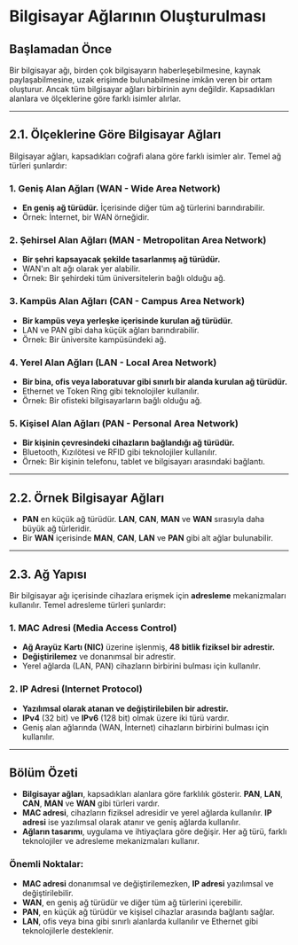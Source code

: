 
#  Bilgisayar Ağlarının Oluşturulması

## Başlamadan Önce
Bir bilgisayar ağı, birden çok bilgisayarın haberleşebilmesine, kaynak paylaşabilmesine, uzak erişimde bulunabilmesine imkân veren bir ortam oluşturur. Ancak tüm bilgisayar ağları birbirinin aynı değildir. Kapsadıkları alanlara ve ölçeklerine göre farklı isimler alırlar.

---

## 2.1. Ölçeklerine Göre Bilgisayar Ağları
Bilgisayar ağları, kapsadıkları coğrafi alana göre farklı isimler alır. Temel ağ türleri şunlardır:

### 1. **Geniş Alan Ağları (WAN - Wide Area Network)**
- **En geniş ağ türüdür.** İçerisinde diğer tüm ağ türlerini barındırabilir.
- Örnek: İnternet, bir WAN örneğidir.

### 2. **Şehirsel Alan Ağları (MAN - Metropolitan Area Network)**
- **Bir şehri kapsayacak şekilde tasarlanmış ağ türüdür.**
- WAN'ın alt ağı olarak yer alabilir.
- Örnek: Bir şehirdeki tüm üniversitelerin bağlı olduğu ağ.

### 3. **Kampüs Alan Ağları (CAN - Campus Area Network)**
- **Bir kampüs veya yerleşke içerisinde kurulan ağ türüdür.**
- LAN ve PAN gibi daha küçük ağları barındırabilir.
- Örnek: Bir üniversite kampüsündeki ağ.

### 4. **Yerel Alan Ağları (LAN - Local Area Network)**
- **Bir bina, ofis veya laboratuvar gibi sınırlı bir alanda kurulan ağ türüdür.**
- Ethernet ve Token Ring gibi teknolojiler kullanılır.
- Örnek: Bir ofisteki bilgisayarların bağlı olduğu ağ.

### 5. **Kişisel Alan Ağları (PAN - Personal Area Network)**
- **Bir kişinin çevresindeki cihazların bağlandığı ağ türüdür.**
- Bluetooth, Kızılötesi ve RFID gibi teknolojiler kullanılır.
- Örnek: Bir kişinin telefonu, tablet ve bilgisayarı arasındaki bağlantı.

---

## 2.2. Örnek Bilgisayar Ağları
- **PAN** en küçük ağ türüdür. **LAN**, **CAN**, **MAN** ve **WAN** sırasıyla daha büyük ağ türleridir.
- Bir **WAN** içerisinde **MAN**, **CAN**, **LAN** ve **PAN** gibi alt ağlar bulunabilir.

---

## 2.3. Ağ Yapısı
Bir bilgisayar ağı içerisinde cihazlara erişmek için **adresleme** mekanizmaları kullanılır. Temel adresleme türleri şunlardır:

### 1. **MAC Adresi (Media Access Control)**
- **Ağ Arayüz Kartı (NIC)** üzerine işlenmiş, **48 bitlik fiziksel bir adrestir.**
- **Değiştirilemez** ve donanımsal bir adrestir.
- Yerel ağlarda (LAN, PAN) cihazların birbirini bulması için kullanılır.

### 2. **IP Adresi (Internet Protocol)**
- **Yazılımsal olarak atanan ve değiştirilebilen bir adrestir.**
- **IPv4** (32 bit) ve **IPv6** (128 bit) olmak üzere iki türü vardır.
- Geniş alan ağlarında (WAN, İnternet) cihazların birbirini bulması için kullanılır.

---

## Bölüm Özeti
- **Bilgisayar ağları**, kapsadıkları alanlara göre farklılık gösterir. **PAN**, **LAN**, **CAN**, **MAN** ve **WAN** gibi türleri vardır.
- **MAC adresi**, cihazların fiziksel adresidir ve yerel ağlarda kullanılır. **IP adresi** ise yazılımsal olarak atanır ve geniş ağlarda kullanılır.
- **Ağların tasarımı**, uygulama ve ihtiyaçlara göre değişir. Her ağ türü, farklı teknolojiler ve adresleme mekanizmaları kullanır.


### Önemli Noktalar:
- **MAC adresi** donanımsal ve değiştirilemezken, **IP adresi** yazılımsal ve değiştirilebilir.
- **WAN**, en geniş ağ türüdür ve diğer tüm ağ türlerini içerebilir.
- **PAN**, en küçük ağ türüdür ve kişisel cihazlar arasında bağlantı sağlar.
- **LAN**, ofis veya bina gibi sınırlı alanlarda kullanılır ve Ethernet gibi teknolojilerle desteklenir.